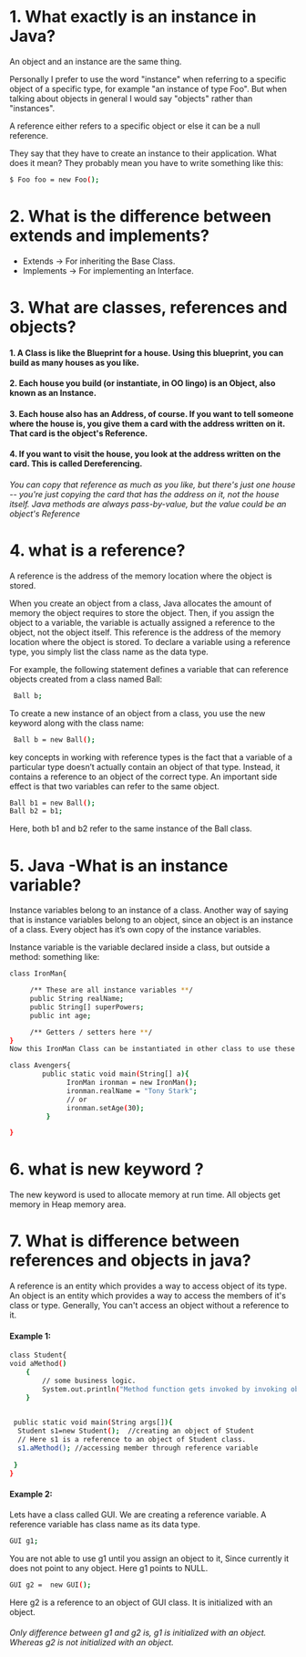 # 1. What exactly is an instance in Java?

An object and an instance are the same thing.

Personally I prefer to use the word "instance" when referring to a specific object of a specific type, for example "an instance of type Foo". But when talking about objects in general I would say "objects" rather than "instances".

A reference either refers to a specific object or else it can be a null reference.

They say that they have to create an instance to their application. What does it mean?
They probably mean you have to write something like this:
```sh
$ Foo foo = new Foo();
```
# 2. What is the difference between extends and implements?
- Extends -> For inheriting the Base Class.
- Implements -> For implementing an Interface.
# 3. What are classes, references and objects?



#### 1. A Class is like the Blueprint for a house. Using this blueprint, you can build as many houses as you like.
#### 2. Each house you build (or instantiate, in OO lingo) is an Object, also known as an Instance.
#### 3. Each house also has an Address, of course. If you want to tell someone where the house is, you give them a card with the address written on it. That card is the object's Reference.
#### 4. If you want to visit the house, you look at the address written on the card. This is called Dereferencing.
###### You can copy that reference as much as you like, but there's just one house -- you're just copying the card that has the address on it, not the house itself. Java methods are always pass-by-value, but the value could be an object's Reference

# 4. what is a reference?
A reference is the address of the memory location where the object is stored.

When you create an object from a class, Java allocates the amount of memory the object requires to store the object. Then, if you assign the object to a variable, the variable is actually assigned a reference to the object, not the object itself. 
This reference is the address of the memory location where the object is stored.
To declare a variable using a reference type, you simply list the class name as the data type.

For example, the following statement defines a variable that can reference objects created from a class named Ball:
```sh
 Ball b;
```
To create a new instance of an object from a class, you use the new keyword along with the class name:
```sh
 Ball b = new Ball();
```
key concepts in working with reference types is the fact that a variable of a particular type doesn’t actually contain an object of that type. Instead, it contains a reference to an object of the correct type. An important side effect is that two variables can refer to the same object.
```sh
Ball b1 = new Ball();
Ball b2 = b1;
```
Here, both b1 and b2 refer to the same instance of the Ball class.

# 5. Java -What is an instance variable? 

Instance variables belong to an instance of a class. Another way of saying that is instance variables belong to an object, since an object is an instance of a class. Every object has it’s own copy of the instance variables.

Instance variable is the variable declared inside a class, but outside a method: something like:
```sh
class IronMan{

     /** These are all instance variables **/
     public String realName;
     public String[] superPowers;
     public int age;

     /** Getters / setters here **/
}
Now this IronMan Class can be instantiated in other class to use these variables, something like:

class Avengers{
        public static void main(String[] a){
              IronMan ironman = new IronMan();
              ironman.realName = "Tony Stark";
              // or
              ironman.setAge(30);
         }

}
```
# 6. what is new keyword ?
The new keyword is used to allocate memory at run time. All objects get memory in Heap memory area.

# 7. What is difference between references and objects in java?
A reference is an entity which provides a way to access object of its type. An object is an entity which provides a way to access the members of it's class or type.
Generally, You can't access an object without a reference to it.

#### Example 1:
```sh
class Student{  
void aMethod()
    {
        // some business logic.
        System.out.println("Method function gets invoked by invoking object")
    }

  
 public static void main(String args[]){  
  Student s1=new Student();  //creating an object of Student  
  // Here s1 is a reference to an object of Student class.
  s1.aMethod(); //accessing member through reference variable  
  
 }  
}  
```
#### Example 2:
Lets have a class called GUI. We are creating a reference variable. A reference variable has class name as its data type.
```sh
GUI g1;
```
You are not able to use g1 until you assign an object to it, Since currently it does not point to any object.
Here g1 points to NULL.

```sh
GUI g2 =  new GUI();
```
Here g2 is a reference to an object of GUI class. It is initialized with an object.

###### Only difference between g1 and g2 is, g1 is initialized with an object. Whereas g2 is not initialized with an object.



